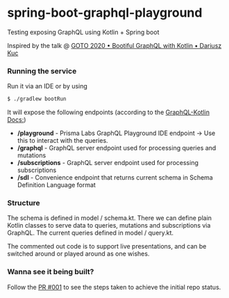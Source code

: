 # spring-boot-graphql-playground
Testing exposing GraphQL using Kotlin + Spring boot

Inspired by the talk @ [GOTO 2020 • Bootiful GraphQL with Kotlin • Dariusz Kuc](https://www.youtube.com/watch?v=1siPT1pTXFU)

### Running the service

Run it via an IDE or by using 

```bash
$ ./gradlew bootRun
```

It will expose the following endpoints (according to the [GraphQL-Kotlin Docs:](https://expediagroup.github.io/graphql-kotlin/docs/spring-server/spring-overview#default-routes))

- **/playground** - Prisma Labs GraphQL Playground IDE endpoint -> Use this to interact with the queries.
- **/graphql** - GraphQL server endpoint used for processing queries and mutations
- **/subscriptions** - GraphQL server endpoint used for processing subscriptions
- **/sdl** - Convenience endpoint that returns current schema in Schema Definition Language format

### Structure

The schema is defined in model / schema.kt. There we can define plain Kotlin classes to serve data to queries, mutations and subscriptions via GraphQL.
The current queries defined in model / query.kt.

The commented out code is to support live presentations, and can be switched around or played around as one wishes.

### Wanna see it being built?

Follow the [PR #001](https://github.com/renatomrcosta/spring-boot-graphql-playground/pull/1) to see the steps taken to achieve the initial repo status.
